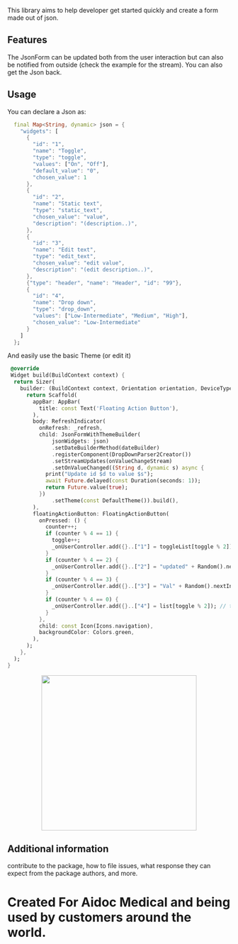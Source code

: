 <!--
This README describes the package. If you publish this package to pub.dev,
this README's contents appear on the landing page for your package.

For information about how to write a good package README, see the guide for
[writing package pages](https://dart.dev/guides/libraries/writing-package-pages).

For general information about developing packages, see the Dart guide for
[creating packages](https://dart.dev/guides/libraries/create-library-packages)
and the Flutter guide for
[developing packages and plugins](https://flutter.dev/developing-packages).
-->

This library aims to help developer get started quickly and create a form made out of json.


## Features

The JsonForm can be updated both from the user interaction but can also be notified from outside
(check the example for the stream). You can also get the Json back.

## Usage
You can declare a Json as:
```dart
  final Map<String, dynamic> json = {
    "widgets": [
      {
        "id": "1",
        "name": "Toggle",
        "type": "toggle",
        "values": ["On", "Off"],
        "default_value": "0",
        "chosen_value": 1
      },
      {
        "id": "2",
        "name": "Static text",
        "type": "static_text",
        "chosen_value": "value",
        "description": "(description..)",
      },
      {
        "id": "3",
        "name": "Edit text",
        "type": "edit_text",
        "chosen_value": "edit value",
        "description": "(edit description..)",
      },
      {"type": "header", "name": "Header", "id": "99"},
      {
        "id": "4",
        "name": "Drop down",
        "type": "drop_down",
        "values": ["Low-Intermediate", "Medium", "High"],
        "chosen_value": "Low-Intermediate"
      }
    ]
  };
```

And easily use the basic Theme (or edit it)

```dart
 @override
 Widget build(BuildContext context) {
  return Sizer(
    builder: (BuildContext context, Orientation orientation, DeviceType deviceType) {
      return Scaffold(
        appBar: AppBar(
          title: const Text('Floating Action Button'),
        ),
        body: RefreshIndicator(
          onRefresh: _refresh,
          child: JsonFormWithThemeBuilder(
              jsonWidgets: json)
              .setDateBuilderMethod(dateBuilder)
              .registerComponent(DropDownParser2Creator())
              .setStreamUpdates(onValueChangeStream)
              .setOnValueChanged((String d, dynamic s) async {
            print("Update id $d to value $s");
            await Future.delayed(const Duration(seconds: 1));
            return Future.value(true);
          })
              .setTheme(const DefaultTheme()).build(),
        ),
        floatingActionButton: FloatingActionButton(
          onPressed: () {
            counter++;
            if (counter % 4 == 1) {
              toggle++;
              _onUserController.add({}..["1"] = toggleList[toggle % 2]); // toggle
            }
            if (counter % 4 == 2) {
              _onUserController.add({}..["2"] = "updated" + Random().nextInt(10).toString()); // toggle
            }
            if (counter % 4 == 3) {
              _onUserController.add({}..["3"] = "Val" + Random().nextInt(100000).toString()); // toggle
            }
            if (counter % 4 == 0) {
              _onUserController.add({}..["4"] = list[toggle % 2]); // toggle
            }
          },
          child: const Icon(Icons.navigation),
          backgroundColor: Colors.green,
        ),
      );
    },
  );
}
```
<p align="center">
  <img src="https://raw.githubusercontent.com/itaishalom/JsonToForm/main/screen_shot.jpg" width="350">
</p>


## Additional information

contribute to the package, how to file issues, what response they can expect
from the package authors, and more.
# Created For Aidoc Medical and being used by customers around the world.
